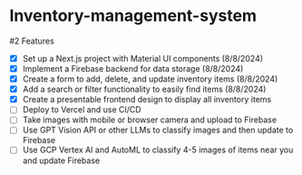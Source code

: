# Inventory-management-system

#2 Features
- [x] Set up a Next.js project with Material UI components (8/8/2024)
- [x] Implement a Firebase backend for data storage (8/8/2024)
- [x] Create a form to add, delete, and update inventory items (8/8/2024)
- [x] Add a search or filter functionality to easily find items (8/8/2024)
- [x] Create a presentable frontend design to display all inventory items
- [ ] Deploy to Vercel and use CI/CD
- [ ] Take images with mobile or browser camera and upload to Firebase
- [ ] Use GPT Vision API or other LLMs to classify images and then update to Firebase
- [ ] Use GCP Vertex AI and AutoML to classify 4-5 images of items near you and update Firebase
